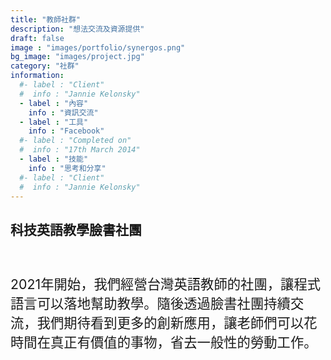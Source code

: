 ```yaml
---
title: "教師社群"
description: "想法交流及資源提供"
draft: false
image : "images/portfolio/synergos.png"
bg_image: "images/project.jpg"
category: "社群"
information:
  #- label : "Client"
  #  info : "Jannie Kelonsky"
  - label : "內容"
    info : "資訊交流"
  - label : "工具"
    info : "Facebook"
  #- label : "Completed on"
  #  info : "17th March 2014"
  - label : "技能"
    info : "思考和分享"
  #- label : "Client"
  #  info : "Jannie Kelonsky"
---
```


## 科技英語教學臉書社團

<br/><p style="font-size:16pt">2021年開始，我們經營台灣英語教師的社團，讓程式語言可以落地幫助教學。隨後透過臉書社團持續交流，我們期待看到更多的創新應用，讓老師們可以花時間在真正有價值的事物，省去一般性的勞動工作。</p>
